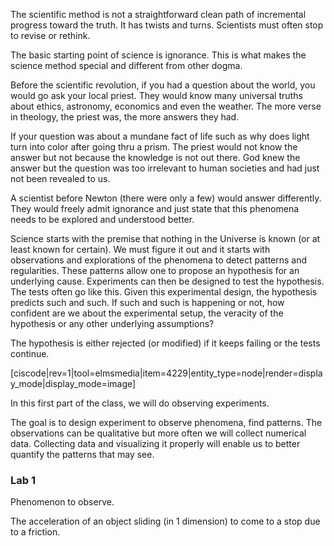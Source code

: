 The scientific method is not a straightforward clean path of incremental progress toward the truth. It has twists and turns. Scientists must often stop to revise or rethink. 

The basic starting point of science is ignorance. This is what makes the science method special and different from other dogma. 

Before the scientific revolution, if you had a question about the world, you would go ask your local priest. They would know many universal truths about ethics, astronomy, economics and even the weather. The more verse in theology, the priest was, the more answers they had. 

If your question was about a mundane fact of life such as why does light turn into color after going thru a prism. The priest would not know the answer but not because the knowledge is not out there. God knew the answer but the question was too irrelevant to human societies and had just not been revealed to us. 

A scientist before Newton (there were only a few) would answer differently.  They would freely admit ignorance and just state that this phenomena needs to be explored and understood better. 

Science starts with the premise that nothing in the Universe is known (or at least known for certain). We must figure it out and it starts with observations and explorations of the phenomena to detect patterns and regularities. These patterns allow one to propose an hypothesis for an underlying cause. Experiments can then be designed to test the hypothesis. The tests often go like this. Given this experimental design, the hypothesis predicts such and such. If such and such is happening or not, how confident are we about the experimental setup, the veracity of the hypothesis or any other underlying assumptions? 

The hypothesis is either rejected (or modified) if it keeps failing or the tests continue. 

[ciscode|rev=1|tool=elmsmedia|item=4229|entity_type=node|render=display_mode|display_mode=image]

In this first part of the class, we will do observing experiments. 
 
The goal is to design experiment to observe phenomena, find patterns. 
The observations can be qualitative but more often we will collect numerical data. Collecting data and visualizing it properly will enable us to better quantify the patterns that may see. 

### Lab 1

Phenomenon to observe.

The acceleration of an object sliding (in 1 dimension) to come to a stop due to a friction.
